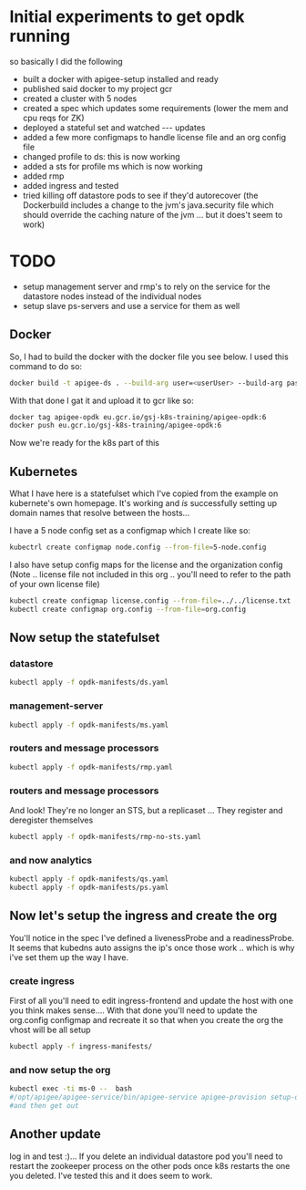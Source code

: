 # Initial experiments to get opdk running
so basically I did the following

 * built a docker with apigee-setup installed and ready
 * published said docker to my project gcr
 * created a cluster with 5 nodes
 * created a spec which updates some requirements (lower the mem and cpu reqs for ZK)
 * deployed a stateful set and watched
--- updates
 * added a few more configmaps to handle license file and an org config file
 * changed profile to ds: this is now working
 * added a sts for profile ms which is now working
 * added rmp
 * added ingress and tested
 * tried killing off datastore pods to see if they'd autorecover (the Dockerbuild includes a change to the jvm's java.security file which should override the caching nature of the jvm ... but it does't seem to work)

# TODO
 * setup management server and rmp's to rely on the service for the datastore nodes instead of the individual nodes
 * setup slave ps-servers and use a service for them as well

## Docker
So, I had to build the docker with the docker file you see below. I used this command to do so:
```bash
docker build -t apigee-ds . --build-arg user=<userUser> --build-arg pass=<yourPass>
```

With that done I gat it and upload it to gcr like so:
```bash
docker tag apigee-opdk eu.gcr.io/gsj-k8s-training/apigee-opdk:6
docker push eu.gcr.io/gsj-k8s-training/apigee-opdk:6
```

Now we're ready for the k8s part of this

## Kubernetes
What I have here is a statefulset which I've copied from the example on kubernete's own homepage. It's working and *is* successfully setting up domain names that resolve between the hosts... 

I have a 5 node config set as a configmap which I create like so:
```bash
kubectrl create configmap node.config --from-file=5-node.config
```
I also have setup config maps for the license and the organization config (Note .. license file not included in this org .. you'll need to refer to the path of your own license file)
```bash
kubectl create configmap license.config --from-file=../../license.txt
kubectl create configmap org.config --from-file=org.config
```

## Now setup the statefulset

### datastore
```bash
kubectl apply -f opdk-manifests/ds.yaml
```
### management-server
```bash
kubectl apply -f opdk-manifests/ms.yaml
```
### routers and message processors
```bash
kubectl apply -f opdk-manifests/rmp.yaml
```
### routers and message processors
And look! They're no longer an STS, but a replicaset ... They register and deregister themselves
```bash
kubectl apply -f opdk-manifests/rmp-no-sts.yaml
```
### and now analytics
```bash
kubectl apply -f opdk-manifests/qs.yaml
kubectl apply -f opdk-manifests/ps.yaml
```
## Now let's setup the ingress and create the org
You'll notice in the spec I've defined a livenessProbe and a readinessProbe. It seems that kubedns auto assigns the ip's once those work .. which is why i've set them up the way I have.

### create ingress
First of all you'll need to edit ingress-frontend and update the host with one you think makes sense.... With that done you'll need to update the org.config configmap and recreate it so that when you create the org the vhost will be all setup
```bash
kubectl apply -f ingress-manifests/
```

### and now setup the org
```bash
kubectl exec -ti ms-0 --  bash
#/opt/apigee/apigee-service/bin/apigee-service apigee-provision setup-org /org/org.config
#and then get out
```

## Another update
log in and test :)... If you delete an individual datastore pod you'll need to restart the zookeeper process on the other pods once k8s restarts the one  you deleted. I've tested this and it does seem to work.
